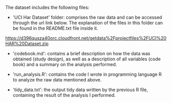 The dataset includes the following files:

- 'UCI Har Dataset' folder: comprises the raw data and can be accessed through the url link below. The explanation of the files in this folder can be found in the README.txt file inside it.

https://d396qusza40orc.cloudfront.net/getdata%2Fprojectfiles%2FUCI%20HAR%20Dataset.zip

- 'codebook.md': contains a brief description on how the data was obtained (study design), as well as a description of all variables (code book) and a summary on the analysis performed.

- 'run\_analysis.R': contains the code I wrote in programming language R to analyze the raw data mentioned above.

- 'tidy_data.txt': the output tidy data written by the previous R file, containing the result of the analysis I performed.